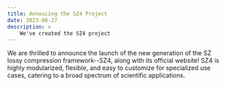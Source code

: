 ```yaml
---
title: Annoucing the SZ4 Project
date: 2023-06-27
description: >
    We've created the SZ4 project
---
```



We are thrilled to announce the launch of the new generation of the SZ lossy compression framework--SZ4, along with its official website! SZ4 is highly modularized, flexible, and easy to customize for specialized use cases, catering to a broad spectrum of scientific applications.

